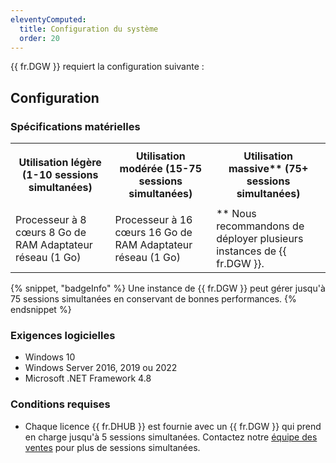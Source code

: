 ```yaml
---
eleventyComputed:
  title: Configuration du système
  order: 20
---
```

{{ fr.DGW }} requiert la configuration suivante :  

## Configuration 

### Spécifications matérielles 

<table>
	<tr>
		<th>

Utilisation légère 
(1-10 sessions simultanées) 
		</th>
		<th>
Utilisation modérée 
(15-75 sessions simultanées) 
		</th>
		<th>
Utilisation massive** 
(75+ sessions simultanées) 
		</th>
	</tr>
	<tr>
		<td>
Processeur à 8 cœurs 
8 Go de RAM 
Adaptateur réseau (1 Go) 
		</td>
		<td>
Processeur à 16 cœurs 
16 Go de RAM 
Adaptateur réseau (1 Go) 
		</td>
		<td>
** Nous recommandons de déployer plusieurs instances de {{ fr.DGW }}. 
		</td>
	</tr>
</table>

{% snippet, "badgeInfo" %} 
Une instance de {{ fr.DGW }} peut gérer jusqu'à 75 sessions simultanées en conservant de bonnes performances. 
{% endsnippet %}
 
### Exigences logicielles 

* Windows 10 
* Windows Server 2016, 2019 ou 2022 
* Microsoft .NET Framework 4.8 

### Conditions requises 

* Chaque licence {{ fr.DHUB }} est fournie avec un {{ fr.DGW }} qui prend en charge jusqu'à 5 sessions simultanées. Contactez notre [équipe des ventes](mailto:sales@devolutions.net) pour plus de sessions simultanées. 

